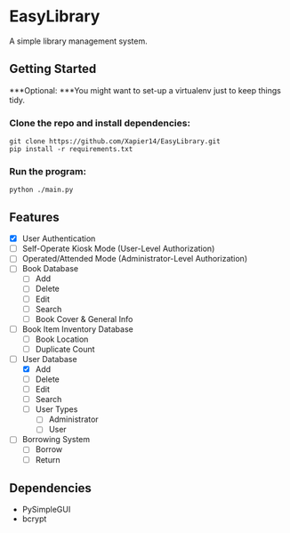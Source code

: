 # EasyLibrary
A simple library management system.

## Getting Started
***Optional: ***You might want to set-up a virtualenv just to keep things tidy.
### Clone the repo and install dependencies:
```Shell
git clone https://github.com/Xapier14/EasyLibrary.git
pip install -r requirements.txt
```
### Run the program:
```Shell
python ./main.py
```

## Features
- [x] User Authentication
- [ ] Self-Operate Kiosk Mode (User-Level Authorization)
- [ ] Operated/Attended Mode (Administrator-Level Authorization)
- [ ] Book Database
    - [ ] Add
    - [ ] Delete
    - [ ] Edit
    - [ ] Search
    - [ ] Book Cover & General Info
- [ ] Book Item Inventory Database
    - [ ] Book Location
    - [ ] Duplicate Count
- [ ] User Database
    - [x] Add
    - [ ] Delete
    - [ ] Edit
    - [ ] Search
    - [ ] User Types
        - [ ] Administrator
        - [ ] User
- [ ] Borrowing System
    - [ ] Borrow
    - [ ] Return

## Dependencies
- PySimpleGUI
- bcrypt
